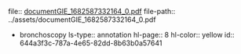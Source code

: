 file:: [documentGIE_1682587332164_0.pdf](../assets/documentGIE_1682587332164_0.pdf)
file-path:: ../assets/documentGIE_1682587332164_0.pdf

- bronchoscopy
  ls-type:: annotation
  hl-page:: 8
  hl-color:: yellow
  id:: 644a3f3c-787a-4e65-82dd-8b63b0a57641